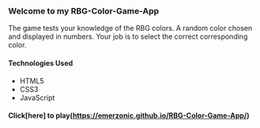 ### Welcome to my RBG-Color-Game-App
The game tests your knowledge of the RBG colors. A random color chosen and displayed in numbers. 
Your job is to select the correct corresponding color.

#### Technologies Used
* HTML5
* CSS3
* JavaScript

#### Click[here] to play(https://emerzonic.github.io/RBG-Color-Game-App/)
